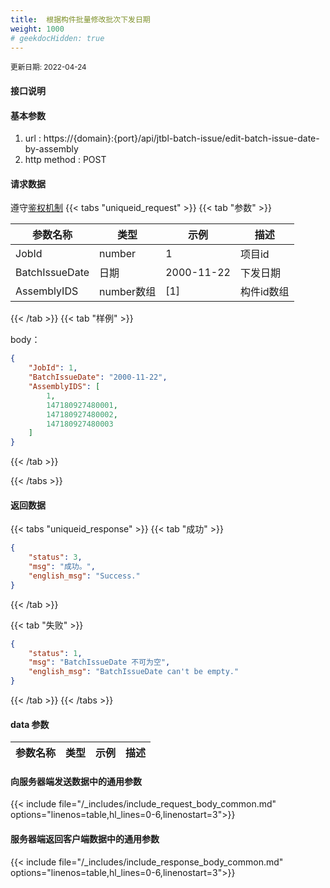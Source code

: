 ```yaml
---
title:  根据构件批量修改批次下发日期
weight: 1000
# geekdocHidden: true
---
```


<small>更新日期: 2022-04-24</small>

#### 接口说明
 
#### 基本参数
1. url : https://{domain}:{port}/api/jtbl-batch-issue/edit-batch-issue-date-by-assembly
2. http method : POST

#### 请求数据
遵守[鉴权机制](/auth/)
{{< tabs "uniqueid_request" >}}
{{< tab "参数" >}} 

|  参数名称   |  类型 |  示例 |  描述 |
|  ----  | ----  | ----  | ----  |
|  JobId  | number  | 1  | 项目id |
|  BatchIssueDate  | 日期  | 2000-11-22  | 下发日期 |
|  AssemblyIDS  | number数组  | [1]  | 构件id数组|

{{< /tab >}}
{{< tab "样例" >}}


body： 

```json
{
    "JobId": 1,
    "BatchIssueDate": "2000-11-22",
    "AssemblyIDS": [
        1,
        147180927480001,
        147180927480002,
        147180927480003
    ]
}
```
{{< /tab >}}

{{< /tabs >}}


#### 返回数据


{{< tabs "uniqueid_response" >}}
{{< tab "成功" >}} 
```json
{
    "status": 3,
    "msg": "成功。",
    "english_msg": "Success."
}
```   
{{< /tab >}}

{{< tab "失败" >}}
```json
{
    "status": 1,
    "msg": "BatchIssueDate 不可为空",
    "english_msg": "BatchIssueDate can't be empty."
}
```
{{< /tab >}}
{{< /tabs >}}
#### data 参数

|  参数名称   |  类型 |  示例 |  描述 |
|  ----  | ----  | ----  | ----  |


#### 向服务器端发送数据中的通用参数
{{< include file="/_includes/include_request_body_common.md"  options="linenos=table,hl_lines=0-6,linenostart=3">}}

#### 服务器端返回客户端数据中的通用参数

{{< include file="/_includes/include_response_body_common.md"  options="linenos=table,hl_lines=0-6,linenostart=3">}}
